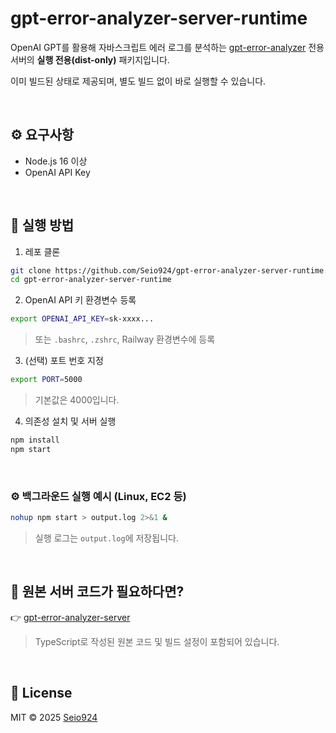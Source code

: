 # gpt-error-analyzer-server-runtime

OpenAI GPT를 활용해 자바스크립트 에러 로그를 분석하는 [gpt-error-analyzer](https://www.npmjs.com/package/gpt-error-analyzer) 전용 서버의 **실행 전용(dist-only)** 패키지입니다.

이미 빌드된 상태로 제공되며, 별도 빌드 없이 바로 실행할 수 있습니다.

<br/>

## ⚙️ 요구사항

- Node.js 16 이상
- OpenAI API Key

<br/>

## 🚀 실행 방법

1. 레포 클론

```bash
git clone https://github.com/Seio924/gpt-error-analyzer-server-runtime.git
cd gpt-error-analyzer-server-runtime
```

2. OpenAI API 키 환경변수 등록

```bash
export OPENAI_API_KEY=sk-xxxx...
```

> 또는 `.bashrc`, `.zshrc`, Railway 환경변수에 등록

3. (선택) 포트 번호 지정

```bash
export PORT=5000
```

> 기본값은 4000입니다.

4. 의존성 설치 및 서버 실행

```bash
npm install
npm start
```

<br/>

### ⚙️ 백그라운드 실행 예시 (Linux, EC2 등)

```bash
nohup npm start > output.log 2>&1 &
```

> 실행 로그는 `output.log`에 저장됩니다.

<br/>

## 📁 원본 서버 코드가 필요하다면?

👉 [gpt-error-analyzer-server](https://github.com/Seio924/gpt-error-analyzer-server)

> TypeScript로 작성된 원본 코드 및 빌드 설정이 포함되어 있습니다.

<br/>

## 📝 License

MIT © 2025 [Seio924](https://github.com/Seio924)
